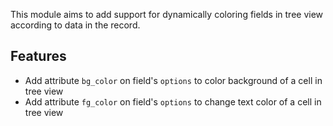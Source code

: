 This module aims to add support for dynamically coloring fields in tree
view according to data in the record.

## Features

- Add attribute `bg_color` on field's `options` to color background of a
  cell in tree view
- Add attribute `fg_color` on field's `options` to change text color of
  a cell in tree view
